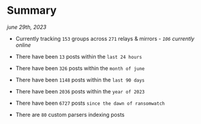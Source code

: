 
# Summary
_june 29th, 2023_

- Currently tracking `153` groups across `271` relays & mirrors - _`106` currently online_

- There have been `13` posts within the `last 24 hours`

- There have been `326` posts within the `month of june`

- There have been `1148` posts within the `last 90 days`

- There have been `2036` posts within the `year of 2023`

- There have been `6727` posts `since the dawn of ransomwatch`

- There are `80` custom parsers indexing posts
